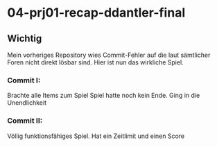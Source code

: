 # 04-prj01-recap-ddantler-final

## Wichtig

Mein vorheriges Repository wies Commit-Fehler auf die laut sämtlicher Foren nicht direkt lösbar sind. Hier ist nun das wirkliche Spiel.

### Commit I:

Brachte alle Items zum Spiel
Spiel hatte noch kein Ende. Ging in die Unendlichkeit

### Commit II:

Völlig funktionsfähiges Spiel.
Hat ein Zeitlimit und einen Score
